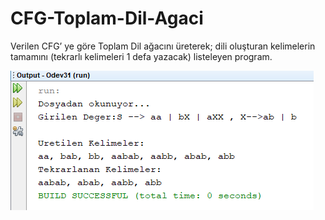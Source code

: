# CFG-Toplam-Dil-Agaci
Verilen CFG’ ye göre Toplam Dil ağacını üreterek; dili oluşturan kelimelerin tamamını (tekrarlı kelimeleri 1 defa yazacak) listeleyen program.

![alt text](https://github.com/bilalemirgunay/CFG-Toplam-Dil-Agaci/blob/main/sonluOrnek.png)
